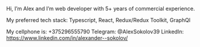 Hi, I’m Alex and I’m web developer with 5+ years of commercial experience.

My preferred tech stack: 
Typescript, React, Redux/Redux Toolkit, GraphQl

My cellphone is: +375296555790
Telegram: @AlexSokolov39
LinkedIn: https://www.linkedin.com/in/alexander--sokolov/
